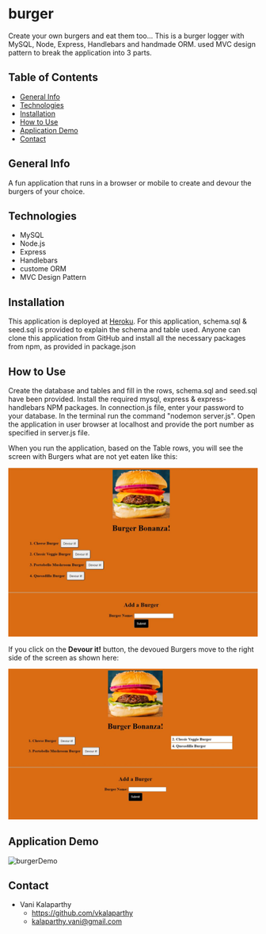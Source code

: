 # burger
Create your own burgers and eat them too...
This is a burger logger with MySQL, Node, Express, Handlebars and handmade ORM. used MVC design pattern to break the application into 3 parts.

## Table of Contents
* [General Info](#general-info)
* [Technologies](#technologies)
* [Installation](#installation)
* [How to Use](#usage)
* [Application Demo](#application-demo)
* [Contact](#contact)

## General Info
A fun application that runs in a browser or mobile to create and devour the burgers of your choice.

## Technologies
* MySQL
* Node.js
* Express
* Handlebars
* custome ORM
* MVC Design Pattern

## Installation
This application is deployed at [Heroku](https://burgerstodevour.herokuapp.com/). For this application, schema.sql & seed.sql is provided to explain the schema and table used.  Anyone can clone this application from GitHub and install all the necessary packages from npm, as provided in package.json

## How to Use
Create the database and tables and fill in the rows, schema.sql and seed.sql have been provided. Install the required mysql, express & express-handlebars NPM packages. In connection.js file, enter your password to your database. In the terminal run the command "nodemon server.js". Open the application in user browser at localhost and provide the port number as specified in server.js file. 

When you run the application, based on the Table rows, you will see the screen with Burgers what are not yet eaten like this:

![screenshot1](./public/assets/img/Capture1.JPG)

If you click on the **Devour it!** button, the devoued Burgers move to the right side of the screen as shown here:

![screenshot1](./public/assets/img/Capture2.JPG)

## Application Demo

![burgerDemo](./public/assets/img/MVC-With-Yummy-Burgers!.gif)


## Contact
* Vani Kalaparthy
  * https://github.com/vkalaparthy
  * kalaparthy.vani@gmail.com
